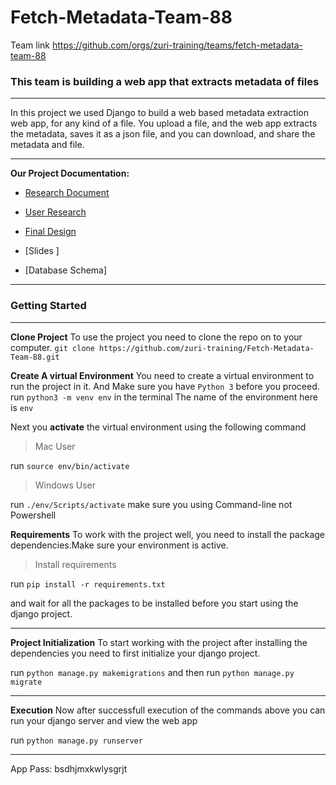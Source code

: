# Fetch-Metadata-Team-88

Team link
https://github.com/orgs/zuri-training/teams/fetch-metadata-team-88

### This team is building a web app that extracts metadata of files

---

In this project we used Django to build a web based metadata extraction web app, for any kind of a file. You upload a file, and the web app extracts the metadata, saves it as a json file, and you can download, and share the metadata and file.

---

**Our Project Documentation:**

- [Research Document](https://docs.google.com/document/d/1V-CsWNocUllupPYLu3KicmMY2abUbJ4wbuCy5uT--h8/edit?usp=sharing)

- [User Research](https://www.figma.com/file/7dUOOrIWE8Ts7bBna4mRUd/user-research-fetch-metadata--proto?node-id=0%3A1)
- [Final Design](https://www.figma.com/file/R6dseaUIzRUSh4YP09cT7d/Team_88_Fetch-Metadata?node-id=3%3A5)
- [Slides ]
- [Database Schema]

---

### Getting Started

---

**Clone Project**
To use the project you need to clone the repo on to your computer.
`git clone https://github.com/zuri-training/Fetch-Metadata-Team-88.git`

**Create A virtual Environment**
You need to create a virtual environment to run the project in it. And Make sure you have `Python 3` before you proceed.
run `python3 -m venv env` in the terminal
The name of the environment here is `env`

Next you **activate** the virtual environment using the following command

> Mac User

run `source env/bin/activate`

> Windows User

run `./env/Scripts/activate`
make sure you using Command-line not Powershell

**Requirements**
To work with the project well, you need to install the package dependencies.Make sure your environment is active.

> Install requirements

run `pip install -r requirements.txt`

and wait for all the packages to be installed before you start using the django project.

---

**Project Initialization**
To start working with the project after installing the dependencies you need to first initialize your django project.

run `python manage.py makemigrations`
and then
run `python manage.py migrate`

---

**Execution**
Now after successfull execution of the commands above you can run your django server and view the web app

run `python manage.py runserver`

---

App Pass: bsdhjmxkwlysgrjt
